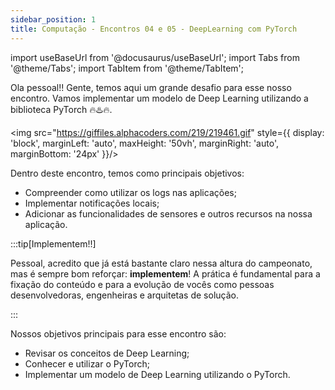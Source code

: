 ```yaml
---
sidebar_position: 1
title: Computação - Encontros 04 e 05 - DeepLearning com PyTorch
---
```


import useBaseUrl from '@docusaurus/useBaseUrl';
import Tabs from '@theme/Tabs';
import TabItem from '@theme/TabItem';



Ola pessoal!! Gente, temos aqui um grande desafio para esse nosso encontro. Vamos implementar um modelo de Deep Learning utilizando a biblioteca PyTorch 🔥♨️🔥.

<img src="https://giffiles.alphacoders.com/219/219461.gif" style={{ display: 'block', marginLeft: 'auto', maxHeight: '50vh', marginRight: 'auto', marginBottom: '24px' }}/>

Dentro deste encontro, temos como principais objetivos:
- Compreender como utilizar os logs nas aplicações;
- Implementar notificações locais;
- Adicionar as funcionalidades de sensores e outros recursos na nossa aplicação.

:::tip[Implementem!!]

Pessoal, acredito que já está bastante claro nessa altura do campeonato, mas é sempre bom reforçar: **implementem**! A prática é fundamental para a fixação do conteúdo e para a evolução de vocês como pessoas desenvolvedoras, engenheiras e arquitetas de solução.

:::

Nossos objetivos principais para esse encontro são:
- Revisar os conceitos de Deep Learning;
- Conhecer e utilizar o PyTorch;
- Implementar um modelo de Deep Learning utilizando o PyTorch.